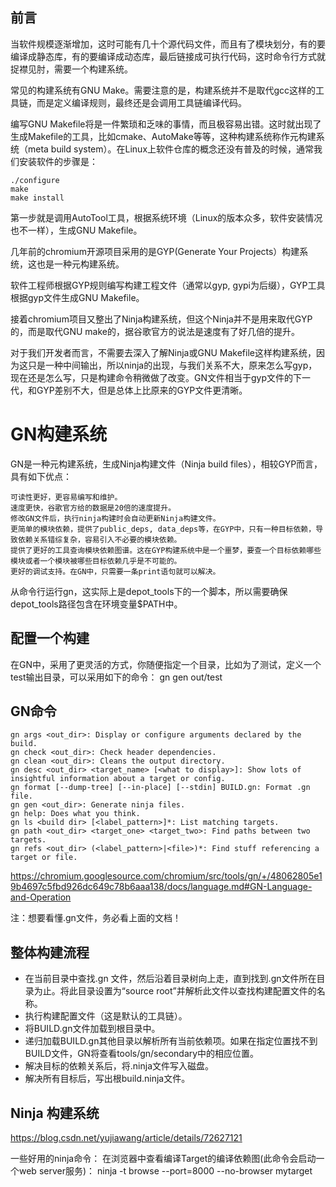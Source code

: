 ## 前言
当软件规模逐渐增加，这时可能有几十个源代码文件，而且有了模块划分，有的要编译成静态库，有的要编译成动态库，最后链接成可执行代码，这时命令行方式就捉襟见肘，需要一个构建系统。

常见的构建系统有GNU Make。需要注意的是，构建系统并不是取代gcc这样的工具链，而是定义编译规则，最终还是会调用工具链编译代码。

编写GNU Makefile将是一件繁琐和乏味的事情，而且极容易出错。这时就出现了生成Makefile的工具，比如cmake、AutoMake等等，这种构建系统称作元构建系统（meta build system）。在Linux上软件仓库的概念还没有普及的时候，通常我们安装软件的步骤是：
```
./configure
make
make install
```
第一步就是调用AutoTool工具，根据系统环境（Linux的版本众多，软件安装情况也不一样），生成GNU Makefile。

几年前的chromium开源项目采用的是GYP(Generate Your Projects）构建系统，这也是一种元构建系统。

软件工程师根据GYP规则编写构建工程文件（通常以gyp, gypi为后缀），GYP工具根据gyp文件生成GNU Makefile。

接着chromium项目又整出了Ninja构建系统，但这个Ninja并不是用来取代GYP的，而是取代GNU make的，据谷歌官方的说法是速度有了好几倍的提升。

对于我们开发者而言，不需要去深入了解Ninja或GNU Makefile这样构建系统，因为这只是一种中间输出，所以ninja的出现，与我们关系不大，原来怎么写gyp，现在还是怎么写，只是构建命令稍微做了改变。GN文件相当于gyp文件的下一代，和GYP差别不大，但是总体上比原来的GYP文件更清晰。

# GN构建系统
GN是一种元构建系统，生成Ninja构建文件（Ninja build files），相较GYP而言，具有如下优点：
```
可读性更好，更容易编写和维护。
速度更快，谷歌官方给的数据是20倍的速度提升。
修改GN文件后，执行ninja构建时会自动更新Ninja构建文件。
更简单的模块依赖，提供了public_deps, data_deps等，在GYP中，只有一种目标依赖，导致依赖关系错综复杂，容易引入不必要的模块依赖。
提供了更好的工具查询模块依赖图谱。这在GYP构建系统中是一个噩梦，要查一个目标依赖哪些模块或者一个模块被哪些目标依赖几乎是不可能的。
更好的调试支持。在GN中，只需要一条print语句就可以解决。
```

从命令行运行gn，这实际上是depot_tools下的一个脚本，所以需要确保depot_tools路径包含在环境变量$PATH中。

## 配置一个构建
在GN中，采用了更灵活的方式，你随便指定一个目录，比如为了测试，定义一个test输出目录，可以采用如下的命令：
gn gen out/test

## GN命令
```
gn args <out_dir>: Display or configure arguments declared by the build.
gn check <out_dir>: Check header dependencies.
gn clean <out_dir>: Cleans the output directory.
gn desc <out_dir> <target_name> [<what to display>]: Show lots of insightful information about a target or config.
gn format [--dump-tree] [--in-place] [--stdin] BUILD.gn: Format .gn file.
gn gen <out_dir>: Generate ninja files.
gn help: Does what you think.
gn ls <build dir> [<label_pattern>]*: List matching targets.
gn path <out_dir> <target_one> <target_two>: Find paths between two targets.
gn refs <out_dir> (<label_pattern>|<file>)*: Find stuff referencing a target or file.
```

https://chromium.googlesource.com/chromium/src/tools/gn/+/48062805e19b4697c5fbd926dc649c78b6aaa138/docs/language.md#GN-Language-and-Operation

注：想要看懂.gn文件，务必看上面的文档！

## 整体构建流程
* 在当前目录中查找.gn 文件，然后沿着目录树向上走，直到找到.gn文件所在目录为止。将此目录设置为“source root”并解析此文件以查找构建配置文件的名称。
* 执行构建配置文件（这是默认的工具链）。
* 将BUILD.gn文件加载到根目录中。
* 递归加载BUILD.gn其他目录以解析所有当前依赖项。如果在指定位置找不到BUILD文件，GN将查看tools/gn/secondary中的相应位置。
* 解决目标的依赖关系后，将.ninja文件写入磁盘。
* 解决所有目标后，写出根build.ninja文件。

## Ninja 构建系统
https://blog.csdn.net/yujiawang/article/details/72627121

一些好用的ninja命令：
在浏览器中查看编译Target的编译依赖图(此命令会启动一个web server服务)： ninja -t browse --port=8000 --no-browser mytarget

